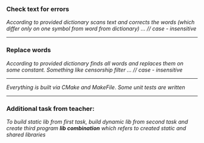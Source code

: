 ### Check text for errors
_According to provided dictionary scans text and corrects the words (which differ only on one symbol from word from dictionary) ... // case - insensitive_
___
### Replace words
_According to provided dictionary finds all words and replaces them on some constant. Something like censorship filter ... // case - insensitive_

___

_Everything is built via CMake and MakeFile_.
_Some unit tests are written_
___
### Additional task from teacher:
_To build static lib from first task, build dynamic lib from second task and create third program __lib combination__ which refers to created static and shared libraries_

